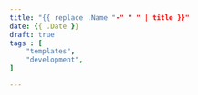 ```yaml
---
title: "{{ replace .Name "-" " " | title }}"
date: {{ .Date }}
draft: true
tags : [
    "templates",
    "development",
]

---
```


